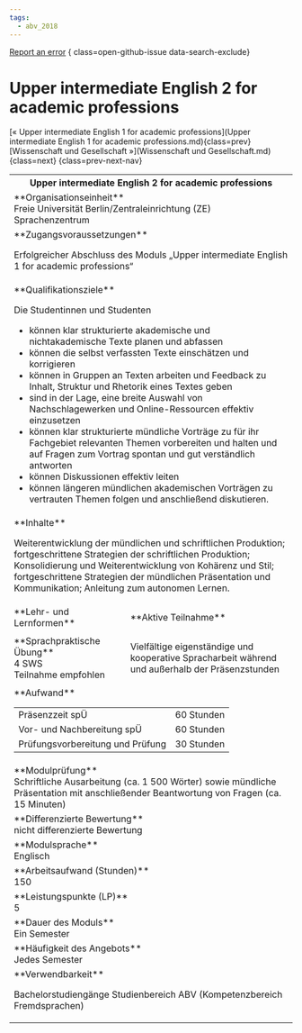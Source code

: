 ```yaml
---
tags:
  - abv_2018
---
```

[Report an error](https://github.com/SGSSGene/FUB-SUP/issues/new?title=Error%20in%20%22Upper%20intermediate%20English%202%20for%20academic%20professions%22&body=There%20seems%20to%20be%20an%20error%20in%20module%20%22Upper%20intermediate%20English%202%20for%20academic%20professions%22%2E%0A%0A%3CDescribe%20here%20a%20slightly%20more%20detailed%20description%20of%20what%20is%20wrong%3E&labels=bug)
{ class=open-github-issue data-search-exclude}

# Upper intermediate English 2 for academic professions

[« Upper intermediate English 1 for academic professions](Upper intermediate English 1 for academic professions.md){class=prev}
[Wissenschaft und Gesellschaft »](Wissenschaft und Gesellschaft.md){class=next}
{class=prev-next-nav}

<table markdown id="moduledesc">
<tr markdown class="moduledesc_head"><th colspan="2">Upper intermediate English 2 for academic professions </th></tr>
<tr markdown><td colspan="2">**Organisationseinheit**   <br>Freie Universität Berlin/Zentraleinrichtung (ZE) Sprachenzentrum</td></tr>


<tr markdown><td colspan="2">**Zugangsvoraussetzungen** <br>

Erfolgreicher Abschluss des Moduls „Upper intermediate English 1 for academic professions“


</td></tr>
<tr markdown><td colspan="2">**Qualifikationsziele**    <br>

Die Studentinnen und Studenten

- können klar strukturierte akademische und nichtakademische Texte planen
  und abfassen
- können die selbst verfassten Texte einschätzen und korrigieren
- können in Gruppen an Texten arbeiten und Feedback zu Inhalt, Struktur und
  Rhetorik eines Textes geben
- sind in der Lage, eine breite Auswahl von Nachschlagewerken und
  Online-Ressourcen effektiv einzusetzen
- können klar strukturierte mündliche Vorträge zu für ihr Fachgebiet
  relevanten Themen vorbereiten und halten und auf Fragen zum Vortrag
  spontan und gut verständlich antworten
- können Diskussionen effektiv leiten
- können längeren mündlichen akademischen Vorträgen zu vertrauten Themen
  folgen und anschließend diskutieren.


</td></tr>
<tr markdown><td colspan="2">**Inhalte**                <br>

Weiterentwicklung der mündlichen und schriftlichen Produktion;
fortgeschrittene Strategien der schriftlichen Produktion; Konsolidierung und
Weiterentwicklung von Kohärenz und Stil; fortgeschrittene Strategien der
mündlichen Präsentation und Kommunikation; Anleitung zum autonomen Lernen.


</td></tr>

<tr markdown><td>**Lehr- und Lernformen**</td><td>**Aktive Teilnahme**</td></tr>
<tr markdown><td> **Sprachpraktische Übung** <br>4 SWS <br> Teilnahme empfohlen</td><td>

Vielfältige eigenständige und kooperative Spracharbeit während und außerhalb der Präsenzstunden
</td></tr>
<tr markdown><td colspan="2">**Aufwand**                <br>
<table class="aufwand_table">
<tr><td>Präsenzzeit spÜ</td><td>60 Stunden</td></tr>
<tr><td>Vor- und Nachbereitung spÜ</td><td>60 Stunden</td></tr>
<tr><td>Prüfungsvorbereitung und Prüfung</td><td>30 Stunden</td></tr>
</table>

</td></tr>
<tr markdown><td colspan="2">**Modulprüfung**             <br>Schriftliche Ausarbeitung (ca. 1 500 Wörter) sowie mündliche Präsentation
mit anschließender Beantwortung von Fragen (ca. 15 Minuten)


</td></tr>
<tr markdown><td colspan="2">**Differenzierte Bewertung** <br>nicht differenzierte Bewertung

</td></tr>
<tr markdown><td colspan="2">**Modulsprache**             <br>Englisch</td></tr>
<tr markdown><td colspan="2">**Arbeitsaufwand (Stunden)** <br>150</td></tr>
<tr markdown><td colspan="2">**Leistungspunkte (LP)**     <br>5</td></tr>
<tr markdown><td colspan="2">**Dauer des Moduls**         <br>Ein Semester</td></tr>
<tr markdown><td colspan="2">**Häufigkeit des Angebots**  <br>Jedes Semester</td></tr>
<tr markdown><td colspan="2">**Verwendbarkeit**           <br>

Bachelorstudiengänge Studienbereich ABV (Kompetenzbereich Fremdsprachen)


</td></tr>

</table>
